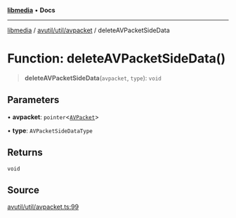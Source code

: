 [**libmedia**](../../../../README.md) • **Docs**

***

[libmedia](../../../../README.md) / [avutil/util/avpacket](../README.md) / deleteAVPacketSideData

# Function: deleteAVPacketSideData()

> **deleteAVPacketSideData**(`avpacket`, `type`): `void`

## Parameters

• **avpacket**: `pointer`\<[`AVPacket`](../../../struct/avpacket/classes/AVPacket.md)\>

• **type**: `AVPacketSideDataType`

## Returns

`void`

## Source

[avutil/util/avpacket.ts:99](https://github.com/zhaohappy/libmedia/blob/a88305ff5d10e91621f2d71d24c72fc85681b8f7/src/avutil/util/avpacket.ts#L99)
